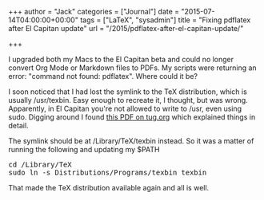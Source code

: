 +++
author = "Jack"
categories = ["Journal"]
date = "2015-07-14T04:00:00+00:00"
tags = ["LaTeX", "sysadmin"]
title = "Fixing pdflatex after El Capitan update"
url = "/2015/pdflatex-after-el-capitan-update/"

+++

I upgraded both my Macs to the El Capitan beta and could no longer convert Org Mode or Markdown files to PDFs. My scripts were returning an error: "command not found: pdflatex". Where could it be?

I soon noticed that I had lost the symlink to the TeX distribution, which is usually /usr/texbin. Easy enough to recreate it, I thought, but was wrong. Apparently, in El Capitan you're not allowed to write to /usr, even using sudo. Digging around I found [this PDF on tug.org][1] which explained things in detail.

The symlink should be at /Library/TeX/texbin instead. So it was a matter of running the following and updating my $PATH

<pre class="example">cd /Library/TeX
sudo ln -s Distributions/Programs/texbin texbin
</pre>

That made the TeX distribution available again and all is well.

 [1]: https://tug.org/mactex/UpdatingForElCapitan.pdf
